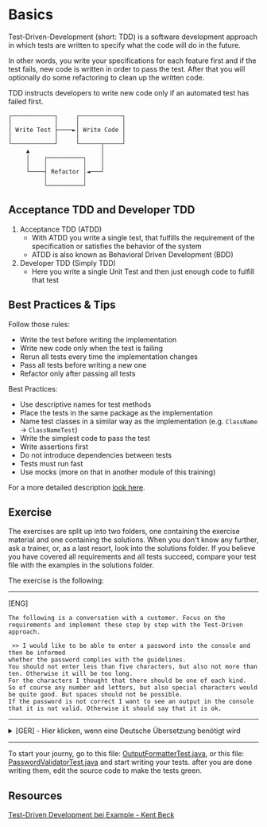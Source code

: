 # Basics

Test-Driven-Development (short: TDD) is a software development approach in which tests are written to specify what the code will do in the future.

In other words, you write your specifications for each feature first and if the test fails, new code is written in order to pass the test.
After that you will optionally do some refactoring to clean up the written code.

TDD instructs developers to write new code only if an automated test has failed first.

```text
┌────────────┐     ┌────────────┐
│            │     │            │
│ Write Test ├────►│ Write Code │
│            │     │            │
└────────────┘     └──────┬─────┘
     ▲                    │
     │    ┌──────────┐    │
     │    │          │    │
     └────┤ Refactor │◄───┘
          │          │
          └──────────┘
```

## Acceptance TDD and Developer TDD

1. Acceptance TDD (ATDD)
   - With ATDD you write a single test, that fulfills the requirement of the specification or satisfies the behavior of the system
   - ATDD is also known as Behavioral Driven Development (BDD)
2. Developer TDD (Simply TDD)
   - Here you write a single Unit Test and then just enough code to fulfill that test

## Best Practices & Tips

Follow those rules:

- Write the test before writing the implementation
- Write new code only when the test is failing
- Rerun all tests every time the implementation changes
- Pass all tests before writing a new one
- Refactor only after passing all tests

Best Practices:

- Use descriptive names for test methods
- Place the tests in the same package as the implementation
- Name test classes in a similar way as the implementation (e.g. `ClassName` -> `ClassNameTest`)
- Write the simplest code to pass the test
- Write assertions first
- Do not introduce dependencies between tests
- Tests must run fast
- Use mocks (more on that in another module of this training)

For a more detailed description [look here](https://scand.com/company/blog/test-driven-development-best-practices/).

## Exercise

The exercises are split up into two folders, one containing the exercise material and one containing the solutions.
When you don't know any further, ask a trainer, or, as a last resort, look into the solutions folder.
If you believe you have covered all requirements and all tests succeed, compare your test file with the examples in the solutions folder.

The exercise is the following:

---

[ENG]

```text
The following is a conversation with a customer. Focus on the requirements and implement these step by step with the Test-Driven approach.

 >> I would like to be able to enter a password into the console and then be informed
whether the password complies with the guidelines.
You should not enter less than five characters, but also not more than ten. Otherwise it will be too long.
For the characters I thought that there should be one of each kind.
So of course any number and letters, but also special characters would be quite good. But spaces should not be possible.
If the password is not correct I want to see an output in the console that it is not valid. Otherwise it should say that it is ok.
```

---

<!-- markdownlint-disable MD033 -->
<details>
  <summary>[GER] - Hier klicken, wenn eine Deutsche Übersetzung benötigt wird</summary>

```text
Das folgende ist ein Gespräch mit einem Kunden. Konzentriere dich auf die gestellten Anforderungen und implementiere diese Schritt für Schritt mit dem Test-Driven Ansatz.

 >> Ich möchte ein Passwort in die Konsole eingeben können und danach informiert werden,
ob das Passwort auch den Richtlinien entspricht.
Es sollten schon nicht weniger als fünf Zeichen eingegeben werden, aber auch nicht mehr als zehn. Ansonsten wird das zu lang.
Bei den Zeichen hab ich mir überlegt, dass schon von jeder Art eins dabei sein sollte.
Also natürlich irgend eine Zahl und Buchstaben, aber auch Sonderzeichen wären sicher ganz gut.
Aber Leerzeichen sollen bitte nicht möglich sein.
Wenn das Passwort dann nicht stimmt möchte ich in der Konsole eine Ausgabe sehen, dass das nicht valide ist.
Ansonsten soll da stehen, dass es in Ordnung ist.
```

</details>

---

To start your journy, go to this file: [OutputFormatterTest.java](exercise/src/test/java/output/OutputFormatterTest.java),
or this file: [PasswordValidatorTest.java](exercise/src/test/java/validator/PasswordValidatorTest.java)
and start writing your tests. after you are done writing them, edit the source code to make the tests green.

## Resources

[Test-Driven Development bei Example - Kent Beck](http://94.83.148.19/L/books/Test%20Driven%20Development%20By%20Example%20-%20Kent%20Beck.pdf)
